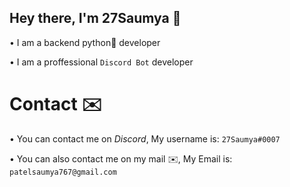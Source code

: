 ## Hey there, I'm 27Saumya 👋

• I am a backend python🐍 developer

• I am a proffessional `Discord Bot` developer


# Contact ✉️

• You can contact me on *Discord*, My username is: `27Saumya#0007`

• You can also contact me on my mail ✉️, My Email is: `patelsaumya767@gmail.com`
